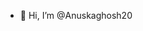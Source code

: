 - 👋 Hi, I’m @Anuskaghosh20
<!---
Anuskaghosh20/Anuskaghosh20 is a ✨ special ✨ repository because its `README.md` (this file) appears on your GitHub profile.
You can click the Preview link to take a look at your changes.
--->
